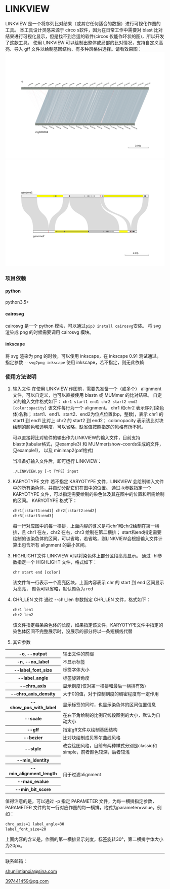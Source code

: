 # LINKVIEW
LINKVIEW 是一个将序列比对结果（或其它任何适合的数据）进行可视化作图的工具。
本工具设计灵感来源于 circo s软件，因为在日常工作中需要对 blast 比对结果进行可视化显示，但是找不到合适的软件(circos 仅能作环状的图)，所以开发了这款工具。
使用 LINKVIEW 可以绘制出整体或局部的比对情况，支持自定义高亮、导入 gff 文件以绘制基因结构、有多种风格供选择。请看效果图：
![染色体比对图](imgs/example2.png)
![局部比对图](imgs/example3.png)

### 项目依赖
#### python
python3.5+
#### cairosvg
cairosvg 是一个 python 模块，可以通过`pip3 install cairosvg`安装。
将 svg 渲染成 png 的时候需要调用 cairosvg 模块。
#### inkscape
将 svg 渲染为 png 的时候，可以使用 inkscape，在 inkscape 0.91 测试通过。
指定参数 `--svg2png inkscape` 使用 inkscape，若不指定，则无此依赖

### 使用方法说明

1. 输入文件 
    在使用 LINKVIEW 作图前，需要先准备一个（或多个） alignment 文件，可以自定义，也可以直接使用 blastn 或 MUMmer 的比对结果。
    自定义的输入文件格式如下：
    ```chr1 start1 end1 chr2 start2 end2 [color:opacity]```
    该文件每行为一个 alignment。
    chr1 和chr2 表示序列(染色体)名称；
    start1、end1、start2、end2为位点位置(bp，整数)，表示 chr1 的 start1 到 end1 比对上 chr2 的 start2 到 end2；
    color:opacity 表示该比对块绘制的颜色和透明度，可以省略，缺省值按照指定的风格有所不同。
    
    

     可以直接将比对软件的输出作为LINKVIEW的输入文件，目前支持blastn(tabular格式，见example3) 和 MUMmer(show-coords生成的文件，见example1)，
     以及 minimap2(paf格式)
    
    

    当准备好输入文件后，即可运行 LINKVIEW：
    ```
    ./LINKVIEW.py [-t TYPE] input
    ```

    
2. KARYOTYPE 文件 
    若不指定 KARYOTYPE 文件，LINKVIEW 会绘制输入文件中的所有染色体，并自动分配它们在图中的位置。
    通过-k参数指定一个 KARYOTYPE 文件，可以指定需要绘制的染色体及其在图中的位置和所需绘制的区间。
    KARYOTYPE 格式下：
    
    ```
    chr1[:start1:end1] chr2[:start2:end2]
    chr3[:start3:end3]
    ```
    每一行对应图中的每一横排，上面内容的含义是将chr1和chr2绘制在第一横排，且 chr1 在左，chr2 在右，chr3 绘制在第二横排；
    start和end指定需要绘制的该染色体的区间，可以省略，若省略，则LINKVIEW会根据输入文件计算出包含所有 alignment 的最小区间。
    
3. HIGHLIGHT文件 
    LINKVIEW 可以将染色体上部分区段高亮显示。
    通过 -hl参数指定一个 HIGHLIGHT 文件，格式如下：
    
    ```
    chr start end [color]
    ```
    该文件每一行表示一个高亮区块，上面内容表示 chr 的 start 到 end 区间显示为高亮，
    颜色可以省略，默认颜色为 red
    
4. CHR_LEN 文件 
   通过 --chr_len 参数指定 CHR_LEN 文件，格式如下：
   
    ```
    chr1 len1
    chr2 len2
    ```
    该文件指定每条染色体的长度，如果指定该文件，KARYOTYPE文件中指定的染色体区间不完整展示时，没展示的部分将以一条短横线代替
   
5. 其它参数 
   
  <table>
  <tr>
		<th>-o, --output</th>
		<td>输出文件的前缀</td>
	</tr>
	<tr>
    <th>-n, --no_label</th>
		<td>不显示标签</td>
	</tr>
	<tr>
    <th>--label_font_size</th>
    <td>标签字体大小</td>
  </tr>
	<tr>
    <th>--label_angle</th>
    <td>标签旋转角度</td>
  </tr>
	<tr>
    <th>--chro_axis</th>
    <td>显示刻度(仅对第一横排和最后一横排有效)</td>
  </tr>
	<tr>
    <th>--chro_axis_density</th>
    <td>大于0的值，对于控制刻度的稠密程度有一定作用</td>
  </tr>
  <tr>
    <th>--show_pos_with_label</th>
    <td>显示标签的同时，也显示染色体的区间位置信息</td>
  </tr>
  <tr>
    <th>--scale</th>
    <td>在右下角绘制的比例尺线段图例的大小，默认为自动大小</td>
  </tr>
  <tr>
    <th>--gff</th>
    <td>指定gff文件以绘制基因结构</td>
  </tr>
  <tr>
    <th>--bezier</th>
    <td>比对块绘制成贝塞尔曲线风格</td>
  </tr>
  <tr>
    <th>--style</th>
    <td>改变绘图风格，目前有两种样式分别是classic和simple，前者颜色较深，后者较浅</td>
  </tr>
  <tr>
    <th>--min_identity</th>
    <td rowspan="43">用于过滤alignment</td>
  </tr>
  <tr>
    <th>--min_alignment_length</th>

  </tr>
  <tr>
    <th>--max_evalue</th>
    
  </tr>
  <tr>
    <th>--min_bit_score</th>
  </tr>
</table>

值得注意的是，可以通过 -p 指定 PARAMETER 文件，为每一横排指定参数，PARAMETER 文件的每一行对应作图的每一横排，格式为parameter=value，例如：
```
chro_axis=1 label_angle=30
label_font_size=20
```
上面内容的含义是，作图的第一横排显示刻度，标签旋转30°，第二横排字体大小为20px。

<hr>
联系邮箱：

shunlintianxia@sina.com

397441459@qq.com


​         

